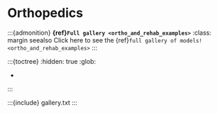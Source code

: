 # Orthopedics

:::{admonition} **{ref}`Full gallery <ortho_and_rehab_examples>`**
:class: margin seealso
Click here to see the {ref}`full gallery of models! <ortho_and_rehab_examples>`
:::


:::{toctree}
:hidden: true
:glob:

*
:::

:::{include} gallery.txt
:::
